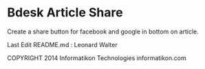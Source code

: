 Bdesk Article Share
====================

Create a share button for facebook and google in bottom on article.

Last Edit README.md : Leonard Walter

COPYRIGHT 2014 Informatikon Technologies informatikon.com
